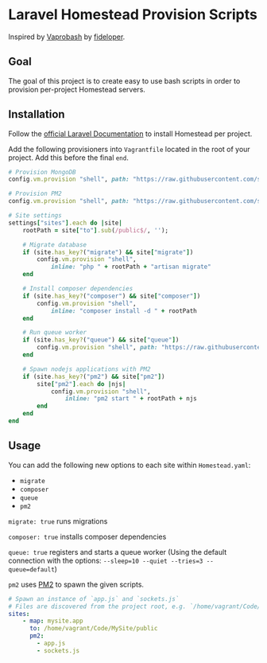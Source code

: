 # Laravel Homestead Provision Scripts

Inspired by [Vaprobash](https://github.com/fideloper/Vaprobash) by [fideloper](https://github.com/fideloper).

## Goal

The goal of this project is to create easy to use bash scripts in order to provision per-project Homestead servers.

## Installation

Follow the [official Laravel Documentation](http://laravel.com/docs/master/homestead#per-project-installation) to install Homestead per project.

Add the following provisioners into `Vagrantfile` located in the root of your project. Add this before the final `end`.

```ruby
# Provision MongoDB
config.vm.provision "shell", path: "https://raw.githubusercontent.com/steveneaston/homestead-provision/scripts/mongodb.sh", args: ["true", "3.0"]

# Provision PM2
config.vm.provision "shell", path: "https://raw.githubusercontent.com/steveneaston/homestead-provision/scripts/pm2.sh"

# Site settings
settings["sites"].each do |site|
    rootPath = site["to"].sub(/public$/, '');

    # Migrate database
    if (site.has_key?("migrate") && site["migrate"])
        config.vm.provision "shell",
            inline: "php " + rootPath + "artisan migrate"
    end

    # Install composer dependencies
    if (site.has_key?("composer") && site["composer"])
        config.vm.provision "shell",
            inline: "composer install -d " + rootPath
    end

    # Run queue worker
    if (site.has_key?("queue") && site["queue"])
        config.vm.provision "shell", path: "https://raw.githubusercontent.com/steveneaston/homestead-provision/scripts/queue-worker.sh", args: [rootPath, site["map"]]
    end

    # Spawn nodejs applications with PM2
    if (site.has_key?("pm2") && site["pm2"])
        site["pm2"].each do |njs|
            config.vm.provision "shell",
                inline: "pm2 start " + rootPath + njs
        end
    end
end
```

## Usage

You can add the following new options to each site within `Homestead.yaml`:

* `migrate`
* `composer`
* `queue`
* `pm2`

`migrate: true` runs migrations

`composer: true` installs composer dependencies

`queue: true` registers and starts a queue worker (Using the default connection with the options: `--sleep=10 --quiet --tries=3 --queue=default`)

`pm2` uses [PM2](https://github.com/Unitech/pm2) to spawn the given scripts.

```yaml
# Spawn an instance of `app.js` and `sockets.js`
# Files are discovered from the project root, e.g. `/home/vagrant/Code/MySite/`
sites:
    - map: mysite.app
      to: /home/vagrant/Code/MySite/public
      pm2:
        - app.js
        - sockets.js
```
